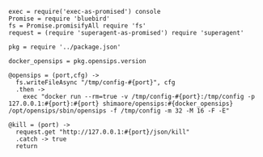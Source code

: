     exec = require('exec-as-promised') console
    Promise = require 'bluebird'
    fs = Promise.promisifyAll require 'fs'
    request = (require 'superagent-as-promised') require 'superagent'

    pkg = require '../package.json'

    docker_opensips = pkg.opensips.version

    @opensips = (port,cfg) ->
      fs.writeFileAsync "/tmp/config-#{port}", cfg
      .then ->
        exec "docker run --rm=true -v /tmp/config-#{port}:/tmp/config -p 127.0.0.1:#{port}:#{port} shimaore/opensips:#{docker_opensips} /opt/opensips/sbin/opensips -f /tmp/config -m 32 -M 16 -F -E"

    @kill = (port) ->
      request.get "http://127.0.0.1:#{port}/json/kill"
      .catch -> true
      return
